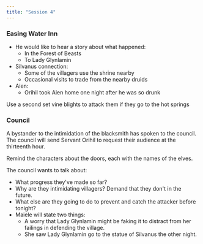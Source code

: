 ```yaml
---
title: "Session 4"
---
```


### Easing Water Inn

- He would like to hear a story about what happened:
  - In the Forest of Beasts
  - To Lady Glynlamin
- Silvanus connection:
  - Some of the villagers use the shrine nearby
  - Occasional visits to trade from the nearby druids
- Aien:
  - Orihil took Aien home one night after he was so drunk

Use a second set vine blights to attack them if they go to the hot springs

### Council

A bystander to the intimidation of the blacksmith has spoken to the council. The
council will send Servant Orihil to request their audience at the thirteenth
hour.

Remind the characters about the doors, each with the names of the elves.

The council wants to talk about:

- What progress they've made so far?
- Why are they intimidating villagers? Demand that they don't in the future.
- What else are they going to do to prevent and catch the attacker before
  tonight?
- Maiele will state two things:
  - A worry that Lady Glynlamin might be faking it to distract from her failings
    in defending the village.
  - She saw Lady Glynlamin go to the statue of Silvanus the other night.
